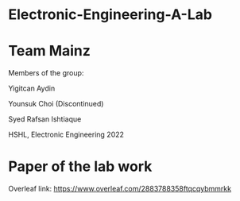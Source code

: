 # Electronic-Engineering-A-Lab

# Team Mainz


Members of the group:

Yigitcan Aydin

Younsuk Choi (Discontinued)

Syed Rafsan Ishtiaque




HSHL, Electronic Engineering 2022


# Paper of the lab work
Overleaf link: https://www.overleaf.com/2883788358ftqcqybmmrkk

